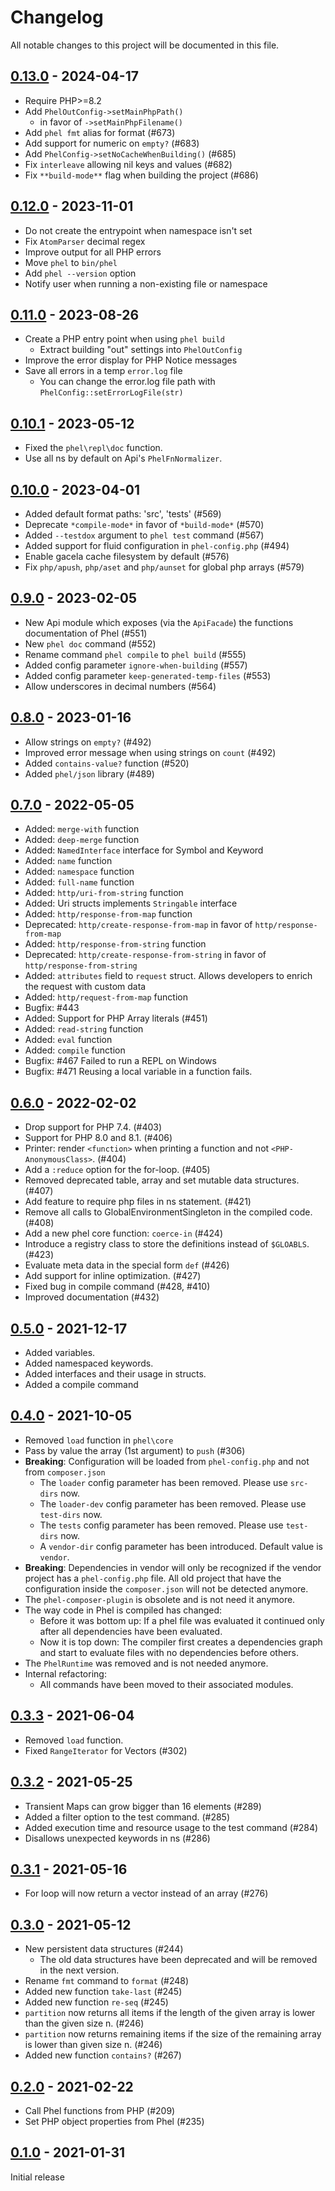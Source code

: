 # Changelog

All notable changes to this project will be documented in this file.

## [0.13.0](https://github.com/phel-lang/phel-lang/compare/v0.12.0...v0.13.0) - 2024-04-17

* Require PHP>=8.2
* Add `PhelOutConfig->setMainPhpPath()`
  * in favor of `->setMainPhpFilename()`
* Add `phel fmt` alias for format (#673)
* Add support for numeric on `empty?` (#683)
* Add `PhelConfig->setNoCacheWhenBuilding()` (#685)
* Fix `interleave` allowing nil keys and values (#682)
* Fix `**build-mode**` flag when building the project (#686)

## [0.12.0](https://github.com/phel-lang/phel-lang/compare/v0.11.0...v0.12.0) - 2023-11-01

* Do not create the entrypoint when namespace isn't set
* Fix `AtomParser` decimal regex
* Improve output for all PHP errors
* Move `phel` to `bin/phel`
* Add `phel --version` option
* Notify user when running a non-existing file or namespace

## [0.11.0](https://github.com/phel-lang/phel-lang/compare/v0.10.1...v0.11.0) - 2023-08-26

* Create a PHP entry point when using `phel build`
  * Extract building "out" settings into `PhelOutConfig`
* Improve the error display for PHP Notice messages
* Save all errors in a temp `error.log` file
  * You can change the error.log file path with `PhelConfig::setErrorLogFile(str)`

## [0.10.1](https://github.com/phel-lang/phel-lang/compare/v0.10.0...v0.10.1) - 2023-05-12

* Fixed the `phel\repl\doc` function.
* Use all ns by default on Api's `PhelFnNormalizer`.

## [0.10.0](https://github.com/phel-lang/phel-lang/compare/v0.9.0...v0.10.0) - 2023-04-01

* Added default format paths: 'src', 'tests' (#569)
* Deprecate `*compile-mode*` in favor of `*build-mode*` (#570)
* Added `--testdox` argument to `phel test` command (#567)
* Added support for fluid configuration in `phel-config.php` (#494)
* Enable gacela cache filesystem by default (#576)
* Fix `php/apush`, `php/aset` and `php/aunset` for global php arrays (#579)

## [0.9.0](https://github.com/phel-lang/phel-lang/compare/v0.8.0...v0.9.0) - 2023-02-05

* New Api module which exposes (via the `ApiFacade`) the functions documentation of Phel (#551)
* New `phel doc` command (#552)
* Rename command `phel compile` to `phel build` (#555)
* Added config parameter `ignore-when-building` (#557)
* Added config parameter `keep-generated-temp-files` (#553)
* Allow underscores in decimal numbers (#564)

## [0.8.0](https://github.com/phel-lang/phel-lang/compare/v0.7.0...v0.8.0) - 2023-01-16

* Allow strings on `empty?` (#492)
* Improved error message when using strings on `count` (#492)
* Added `contains-value?` function (#520)
* Added `phel/json` library (#489)

## [0.7.0](https://github.com/phel-lang/phel-lang/compare/v0.6.0...v0.7.0) - 2022-05-05

* Added: `merge-with` function
* Added: `deep-merge` function
* Added: `NamedInterface` interface for Symbol and Keyword
* Added: `name` function
* Added: `namespace` function
* Added: `full-name` function
* Added: `http/uri-from-string` function
* Added: Uri structs implements `Stringable` interface
* Added: `http/response-from-map` function
* Deprecated: `http/create-response-from-map` in favor of `http/response-from-map`
* Added: `http/response-from-string` function
* Deprecated: `http/create-response-from-string` in favor of `http/response-from-string`
* Added: `attributes` field to `request` struct. Allows developers to enrich the request with custom data
* Added: `http/request-from-map` function
* Bugfix: #443
* Added: Support for PHP Array literals (#451)
* Added: `read-string` function
* Added: `eval` function
* Added: `compile` function
* Bugfix: #467 Failed to run a REPL on Windows
* Bugfix: #471 Reusing a local variable in a function fails.

## [0.6.0](https://github.com/phel-lang/phel-lang/compare/v0.5.0...v0.6.0) - 2022-02-02

* Drop support for PHP 7.4. (#403)
* Support for PHP 8.0 and 8.1. (#406)
* Printer: render `<function>` when printing a function and not `<PHP-AnonymousClass>`. (#404)
* Add a `:reduce` option for the for-loop. (#405)
* Removed deprecated table, array and set mutable data structures. (#407)
* Add feature to require php files in ns statement. (#421)
* Remove all calls to GlobalEnvironmentSingleton in the compiled code. (#408)
* Add a new phel core function: `coerce-in` (#424)
* Introduce a registry class to store the definitions instead of `$GLOABLS`. (#423)
* Evaluate meta data in the special form `def` (#426)
* Add support for inline optimization. (#427)
* Fixed bug in compile command (#428, #410)
* Improved documentation (#432)

## [0.5.0](https://github.com/phel-lang/phel-lang/compare/v0.4.0...v0.5.0) - 2021-12-17

* Added variables.
* Added namespaced keywords.
* Added interfaces and their usage in structs.
* Added a compile command

## [0.4.0](https://github.com/phel-lang/phel-lang/compare/v0.3.3...v0.4.0) - 2021-10-05

* Removed `load` function in `phel\core`
* Pass by value the array (1st argument) to `push` (#306)
* **Breaking**: Configuration will be loaded from `phel-config.php` and not from `composer.json`
  * The `loader` config parameter has been removed. Please use `src-dirs` now.
  * The `loader-dev` config parameter has been removed. Please use `test-dirs` now.
  * The `tests` config parameter has been removed. Please use `test-dirs` now.
  * A `vendor-dir` config parameter has been introduced. Default value is `vendor`.
* **Breaking**: Dependencies in vendor will only be recognized if the vendor project has a `phel-config.php` file. All old project that have the configuration inside the `composer.json` will not be detected anymore.
* The `phel-composer-plugin` is obsolete and is not need it anymore.
* The way code in Phel is compiled has changed:
  * Before it was bottom up: If a phel file was evaluated it continued only after all dependencies have been evaluated.
  * Now it is top down: The compiler first creates a dependencies graph and start to evaluate files with no dependencies before others.
* The `PhelRuntime` was removed and is not needed anymore.
* Internal refactoring:
  * All commands have been moved to their associated modules.

## [0.3.3](https://github.com/phel-lang/phel-lang/compare/v0.3.2...v0.3.3) - 2021-06-04

* Removed `load` function.
* Fixed `RangeIterator` for Vectors (#302)

## [0.3.2](https://github.com/phel-lang/phel-lang/compare/v0.3.1...v0.3.2) - 2021-05-25

* Transient Maps can grow bigger than 16 elements (#289)
* Added a filter option to the test command. (#285)
* Added execution time and resource usage to the test command (#284)
* Disallows unexpected keywords in ns (#286)

## [0.3.1](https://github.com/phel-lang/phel-lang/compare/v0.3.0...v0.3.1) - 2021-05-16

* For loop will now return a vector instead of an array (#276)

## [0.3.0](https://github.com/phel-lang/phel-lang/compare/v0.2.0...v0.3.0) - 2021-05-12

* New persistent data structures (#244)
  - The old data structures have been deprecated and will be removed in the next version.
* Rename `fmt` command to `format` (#248)
* Added new function `take-last` (#245)
* Added new function `re-seq` (#245)
* `partition` now returns all items if the length of the given array is lower than the given size n. (#246)
* `partition` now returns remaining items if the size of the remaining array is lower than given size n. (#246)
* Added new function `contains?` (#267)

## [0.2.0](https://github.com/phel-lang/phel-lang/compare/v0.1.0...v0.2.0) - 2021-02-22

* Call Phel functions from PHP (#209)
* Set PHP object properties from Phel (#235)

## [0.1.0](https://github.com/phel-lang/phel-lang/compare/da837505e3a67ad6023f7cbc3ac57cf8f7473e66...v0.1.0) - 2021-01-31

Initial release

